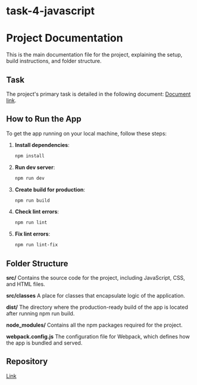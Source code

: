 # task-4-javascript

# Project Documentation

This is the main documentation file for the project, explaining the setup, build instructions, and folder structure.

## Task

The project's primary task is detailed in the following document: [Document link](https://drive.google.com/file/d/15jVnBPXaZrjs99KOUxp4TGq6Inau6xq_/view).

## How to Run the App

To get the app running on your local machine, follow these steps:

1. **Install dependencies**:

   ```sh
   npm install
   ```

2. **Run dev server**:

   ```sh
   npm run dev
   ```

3. **Create build for production**:

   ```sh
   npm run build
   ```

4. **Check lint errors**:

   ```sh
   npm run lint
   ```

5. **Fix lint errors**:

   ```sh
   npm run lint-fix
   ```

## Folder Structure

**src/**
Contains the source code for the project, including JavaScript, CSS, and HTML files.

**src/classes**
A place for classes that encapsulate logic of the application.

**dist/**
The directory where the production-ready build of the app is located after running npm run build.

**node_modules/**
Contains all the npm packages required for the project.

**webpack.config.js**
The configuration file for Webpack, which defines how the app is bundled and served.

## Repository

[Link](https://github.com/savelievamareena/task-4-javascript)
